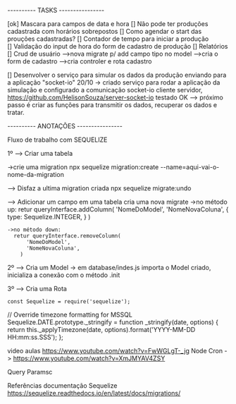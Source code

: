 ----------  TASKS ----------------

[ok] Mascara para campos de data e hora
[] Não pode ter produções cadastrada com horários sobrepostos
[] Como agendar o start das prouções cadastradas?
[] Contador de tempo para iniciar a produção  
[] Validação do input de hora do form de cadastro de produção
[] Relatórios
[] Crud de usuário
  -->nova migrate p/ add campo tipo no model
  -->cria o form de cadastro
  -->cria controler e rota cadastro


[] Desenvolver o serviço para simular os dados da produção enviando para a aplicação "socket-io"
  20/10 -> criado serviço para rodar a aplicação da simulação e configurado a comunicação socket-io cliente servidor, https://github.com/HelisonSouza/server-socket-io testado OK --> próximo passo é criar as funções para transmitir os dados, recuperar os dados e tratar. 



----------  ANOTAÇÕES ----------------


Fluxo de trabalho com SEQUELIZE

1º --> Criar uma tabela

  ->crie uma migration
    npx sequelize migration:create --name=aqui-vai-o-nome-da-migration


--> Disfaz a ultima migration criada
  npx sequelize migrate:undo


--> Adicionar um campo em uma tabela
    cria uma nova migrate
    ->no método up:
      retur queryInterface.addColumn(
        'NomeDoModel',
        'NomeNovaColuna',
        {
          type: Sequelize.INTEGER,
        }
      )

    ->no método down:
      retur queryInterface.removeColumn(
          'NomeDoModel',
          'NomeNovaColuna',
        )

2º --> Cria um Model
  -> em database/indes.js 
      importa o Model criado,
      inicializa a conexão com o método .init

3º --> Cria uma Rota


    const Sequelize = require('sequelize');

// Override timezone formatting for MSSQL
Sequelize.DATE.prototype._stringify = function _stringify(date, options) {
  return this._applyTimezone(date, options).format('YYYY-MM-DD HH:mm:ss.SSS');
};

video aulas 
https://www.youtube.com/watch?v=FwWGLgT-_jg
Node Cron -> https://www.youtube.com/watch?v=XmJMYAV4ZSY

Query Paramsc

Referências documentação Sequelize
https://sequelize.readthedocs.io/en/latest/docs/migrations/



